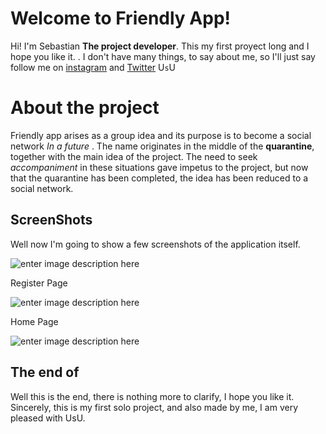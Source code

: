 # Welcome to Friendly App!

Hi! I'm Sebastian  **The project developer**. This my first proyect long and I hope you like it. . I don't have many things, to say about me, so I'll just say follow me on [instagram](%28https://www.instagram.com/d3epinmymind/%29) and [Twitter](https://twitter.com/TenkiOwO?s=08) U`s`U


# About the project
Friendly app arises as a group idea and its purpose is to become a social network *In a future* . The name originates in the middle of the **quarantine**, together with the main idea of the project.  The need to seek *accompaniment* in these situations gave impetus to the project, but now that the quarantine has been completed, the idea has been reduced to a social network. 

## ScreenShots

Well now I'm going to show a few screenshots of the application itself. 

![enter image description here](https://i.pinimg.com/564x/ce/33/5a/ce335a0f95bf7d8609182a43129d35c6.jpg)

Register Page 

![enter image description here](https://i.pinimg.com/564x/6c/2f/8b/6c2f8bf7d21fc0fdfacd00c9a1c4b79f.jpg)

Home Page 

![enter image description here](https://i.pinimg.com/564x/03/6e/d7/036ed738c729db984103fb1c7f35f9ce.jpg)




## The end of 
Well this is the end, there is nothing more to clarify, I hope you like it.
Sincerely, this is my first solo project, and also made by me, I am very pleased with UsU.
